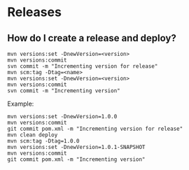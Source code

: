 # Releases

## How do I create a release and deploy?

	mvn versions:set -DnewVersion=<version>
	mvn versions:commit
	svn commit -m "Incrementing version for release"
	mvn scm:tag -Dtag=<name>
	mvn versions:set -DnewVersion=<version>
	mvn versions:commit
	svn commit -m "Incrementing version"

Example:

	mvn versions:set -DnewVersion=1.0.0
	mvn versions:commit
	git commit pom.xml -m "Incrementing version for release"
	mvn clean deploy
	mvn scm:tag -Dtag=1.0.0
	mvn versions:set -DnewVersion=1.0.1-SNAPSHOT
	mvn versions:commit
	git commit pom.xml -m "Incrementing version"